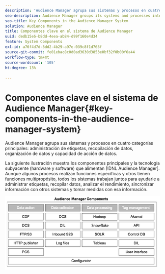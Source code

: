 ```yaml
---
description: 'Audience Manager agrupa sus sistemas y procesos en cuatro categorías principales: administración de etiquetas, recopilación de datos, organización de datos y procesabilidad de datos.'
seo-description: Audience Manager groups its systems and processes into four main categories  tag management, data collection, data organization, and data actionability.
seo-title: Key Components in the Audience Manager System
solution: Audience Manager
title: Componentes clave en el sistema de Audience Manager
uuid: dedb15e6-b8dd-4eea-ab84-d99f160e4d34
feature: System Components
exl-id: a76f4d7d-5dd2-4b29-a97e-039c8f1d765f
source-git-commit: fe01ebac8c0d0ad3630d3853e0bf32f0b00f6a44
workflow-type: tm+mt
source-wordcount: '105'
ht-degree: 13%

---
```


# Componentes clave en el sistema de Audience Manager{#key-components-in-the-audience-manager-system}

Audience Manager agrupa sus sistemas y procesos en cuatro categorías principales: administración de etiquetas, recopilación de datos, organización de datos y capacidad de acción de datos.

<!-- 

c_compstack.xml

 -->

La siguiente ilustración muestra los componentes principales y la tecnología subyacente (hardware y software) que alimentan [!DNL Audience Manager]. Aunque algunos procesos realizan funciones específicas y otros tienen funciones multipropósito, todos los sistemas trabajan juntos para ayudarle a administrar etiquetas, recopilar datos, analizar el rendimiento, sincronizar información con otros sistemas y tomar medidas con esa información.

![](assets/components.png)
